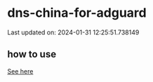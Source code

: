 # dns-china-for-adguard

Last updated on: 2024-01-31 12:25:51.738149

## how to use

[See here](https://github.com/AdguardTeam/AdGuardHome/wiki/Configuration#upstreams-from-file)
